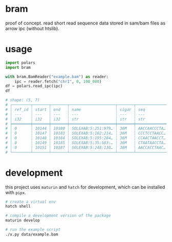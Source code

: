 # bram

proof of concept. read short read sequence data stored in sam/bam files as arrow ipc (without htslib).

# usage

```python
import polars
import bram

with bram.BamReader("example.bam") as reader:
    ipc = reader.fetch("chr1", 0, 100_000)
df = polars.read_ipc(ipc)
df

# shape: (5, 7)
# ┌────────┬───────┬───────┬────────────────────┬───────┬──────────────┬────────────────┐
# │ ref_id ┆ start ┆ end   ┆ name               ┆ cigar ┆ seq          ┆ qual           │
# │ ---    ┆ ---   ┆ ---   ┆ ---                ┆ ---   ┆ ---          ┆ ---            │
# │ i32    ┆ i32   ┆ i32   ┆ str                ┆ str   ┆ str          ┆ str            │
# ╞════════╪═══════╪═══════╪════════════════════╪═══════╪══════════════╪════════════════╡
# │ 0      ┆ 10144 ┆ 10180 ┆ SOLEXAB:5:251:979… ┆ 36M   ┆ AACCAACCCTA… ┆ GGGG'!9$'"!…   │
# │ 0      ┆ 10147 ┆ 10183 ┆ SOLEXAB:5:102:214… ┆ 36M   ┆ CCCTCCTAACC… ┆ GAEGG*&+)"'%%… │
# │ 0      ┆ 10148 ┆ 10184 ┆ SOLEXAB:5:195:284… ┆ 36M   ┆ CCAACTAACCT… ┆                │
# │ 0      ┆ 10149 ┆ 10185 ┆ SOLEXAB:5:35:583:… ┆ 36M   ┆ CTAATAACCTA… ┆ GG6>7)+"%&&) … │
# │ 0      ┆ 10151 ┆ 10187 ┆ SOLEXAB:5:248:130… ┆ 36M   ┆ AACCACCTAAC… ┆ GBG/G)+7. +&…  │
# └────────┴───────┴───────┴────────────────────┴───────┴──────────────┴────────────────┘
```

# development

this project uses `maturin` and `hatch` for development, which can be installed with `pipx`.

```sh
# create a virtual env
hatch shell

# compile a development version of the package
maturin develop

# run the example script
./x.py data/example.bam
```
